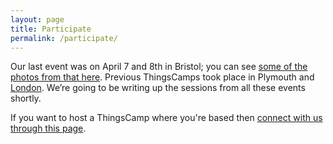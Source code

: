 ```yaml
---
layout: page
title: Participate
permalink: /participate/
---
```


Our last event was on April 7 and 8th in Bristol; you can see [some of the photos from that here](https://www.flickr.com/photos/mistergough/albums/72157679862656462). Previous ThingsCamps took place in Plymouth and [London](http://beyond.place/2016/11/11/thinking-things-through/). We’re going to be writing up the sessions from all these events shortly.

If you want to host a ThingsCamp where you're based then [connect with us through this page](http://things.camp/connect/).